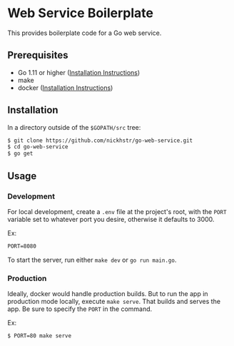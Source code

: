 # Web Service Boilerplate
This provides boilerplate code for a Go web service.

## Prerequisites
- Go 1.11 or higher ([Installation Instructions](www.google.com))
- make
- docker ([Installation Instructions](https://www.docker.com/get-started))

## Installation

In a directory outside of the `$GOPATH/src` tree:

```sh
$ git clone https://github.com/nickhstr/go-web-service.git
$ cd go-web-service
$ go get
```

## Usage

### Development

For local development, create a `.env` file at the project's root, with the `PORT` variable set to whatever port you desire, otherwise it defaults to 3000.

Ex: 
```txt
PORT=8080
```

To start the server, run either `make dev` or `go run main.go`.

### Production

Ideally, docker would handle production builds. But to run the app in production mode locally, execute `make serve`. That builds and serves the app. Be sure to specify the `PORT` in the command.

Ex:
```sh
$ PORT=80 make serve
```
